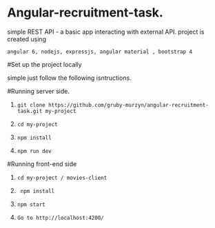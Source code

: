 # Angular-recruitment-task.
simple REST API - a basic app interacting with external API.
project is created using 
```
angular 6, nodejs, expressjs, angular material , bootstrap 4
```

#Set up the project locally

simple just follow  the following isntructions.


#Running server side.

1. `git clone https://github.com/gruby-murzyn/angular-recruitment-task.git my-project`

2. `cd my-project`

3. `npm install`

4. `npm run dev`

 #Running front-end side
 
 1. `cd my-project / movies-client`
 
 2. ` npm install`

 3. `npm start`
 
 4. `Go to http://localhost:4200/`
 
